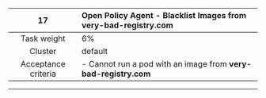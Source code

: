 |       **17**       | **Open Policy Agent - Blacklist Images from very-bad-registry.com** |
| :--------------------------: |:--------------------------------------------------------------------|
|     Task weight        | 6%                                                                  |
|       Cluster           | default                                                             |
| Acceptance criteria      | - Cannot run a pod with an image from **very-bad-registry.com**     |
---